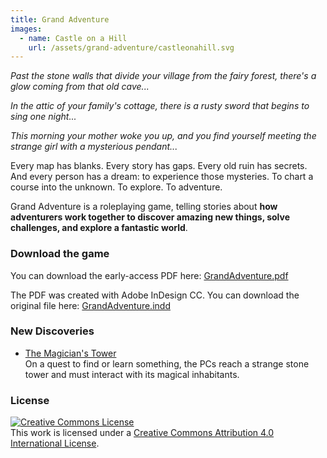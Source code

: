 ```yaml
---
title: Grand Adventure
images:
  - name: Castle on a Hill
    url: /assets/grand-adventure/castleonahill.svg
---
```


_Past the stone walls that divide your village from the fairy forest,
there's a glow coming from that old cave..._

_In the attic of your family's cottage,
there is a rusty sword that begins to sing one night..._

_This morning your mother woke you up,
and you find yourself meeting the strange girl with a mysterious pendant..._

Every map has blanks.
Every story has gaps.
Every old ruin has secrets.
And every person has a dream: to experience those mysteries.
To chart a course into the unknown. To explore. To adventure.

Grand Adventure is a roleplaying game,
telling stories about **how adventurers work together to
discover amazing new things, solve challenges, and explore a fantastic world**.

### Download the game

You can download the early-access PDF here:
[GrandAdventure.pdf](/assets/GrandAdventure.pdf)
<i class="fa fa-file-pdf-o"></i>

The PDF was created with Adobe InDesign CC.
You can download the original file here:
[GrandAdventure.indd](/assets/GrandAdventure.indd)
<i class="fa fa-file-o"></i>

### New Discoveries

* [The Magician's Tower](/grand-adventure/magicians-tower.html)<br />
  On a quest to find or learn something, the PCs reach a strange stone tower
  and must interact with its magical inhabitants.

### License

<a rel="license" href="http://creativecommons.org/licenses/by/4.0/"><img alt="Creative Commons License" style="border-width:0" src="https://i.creativecommons.org/l/by/4.0/88x31.png" /></a><br />This work is licensed under a <a rel="license" href="http://creativecommons.org/licenses/by/4.0/">Creative Commons Attribution 4.0 International License</a>.
